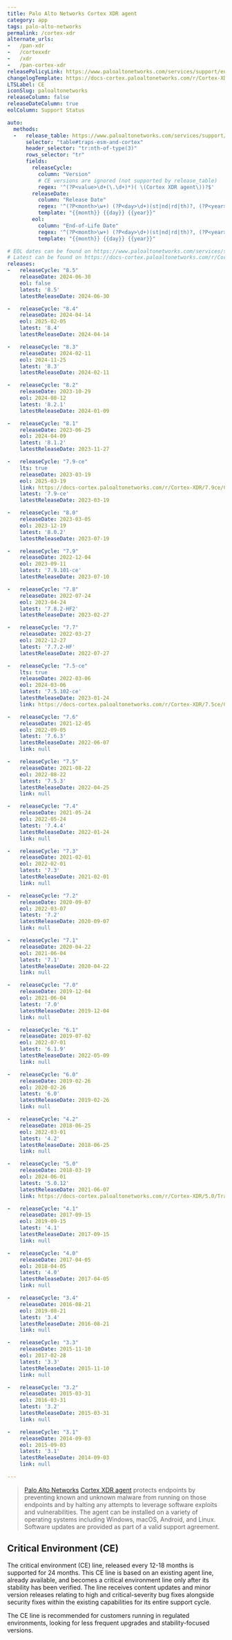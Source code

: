 ```yaml
---
title: Palo Alto Networks Cortex XDR agent
category: app
tags: palo-alto-networks
permalink: /cortex-xdr
alternate_urls:
-   /pan-xdr
-   /cortexxdr
-   /xdr
-   /pan-cortex-xdr
releasePolicyLink: https://www.paloaltonetworks.com/services/support/end-of-life-announcements/end-of-life-summary
changelogTemplate: https://docs-cortex.paloaltonetworks.com/r/Cortex-XDR/__RELEASE_CYCLE__/Cortex-XDR-Agent-Release-Notes/Cortex-XDR-Agent-__RELEASE_CYCLE__-Release-Information
LTSLabel: CE
iconSlug: paloaltonetworks
releaseColumn: false
releaseDateColumn: true
eolColumn: Support Status

auto:
  methods:
  -   release_table: https://www.paloaltonetworks.com/services/support/end-of-life-announcements/end-of-life-summary
      selector: "table#traps-esm-and-cortex"
      header_selector: "tr:nth-of-type(3)"
      rows_selector: "tr"
      fields:
        releaseCycle:
          column: "Version"
          # CE versions are ignored (not supported by release_table)
          regex: '^(?P<value>\d+(\.\d+)*)( \(Cortex XDR agent\))?$'
        releaseDate:
          column: "Release Date"
          regex: '^(?P<month>\w+) (?P<day>\d+)(st|nd|rd|th)?, (?P<year>\d{4}).*$'
          template: "{{month}} {{day}} {{year}}"
        eol:
          column: "End-of-Life Date"
          regex: '^(?P<month>\w+) (?P<day>\d+)(st|nd|rd|th)?, (?P<year>\d{4}).*$'
          template: "{{month}} {{day}} {{year}}"

# EOL dates can be found on https://www.paloaltonetworks.com/services/support/end-of-life-announcements/end-of-life-summary#traps-esm-and-cortex
# Latest can be found on https://docs-cortex.paloaltonetworks.com/r/Cortex-XDR/Cortex-XDR-Agent-Releases/Cortex-XDR-Agent-Releases
releases:
-   releaseCycle: "8.5"
    releaseDate: 2024-06-30
    eol: false
    latest: '8.5'
    latestReleaseDate: 2024-06-30

-   releaseCycle: "8.4"
    releaseDate: 2024-04-14
    eol: 2025-02-05
    latest: '8.4'
    latestReleaseDate: 2024-04-14

-   releaseCycle: "8.3"
    releaseDate: 2024-02-11
    eol: 2024-11-25
    latest: '8.3'
    latestReleaseDate: 2024-02-11

-   releaseCycle: "8.2"
    releaseDate: 2023-10-29
    eol: 2024-08-12
    latest: '8.2.1'
    latestReleaseDate: 2024-01-09

-   releaseCycle: "8.1"
    releaseDate: 2023-06-25
    eol: 2024-04-09
    latest: '8.1.2'
    latestReleaseDate: 2023-11-27

-   releaseCycle: "7.9-ce"
    lts: true
    releaseDate: 2023-03-19
    eol: 2025-03-19
    link: https://docs-cortex.paloaltonetworks.com/r/Cortex-XDR/7.9ce/Cortex-XDR-Agent-Release-Notes/Cortex-XDR-Agent-7.9-CE-Release-Information
    latest: '7.9-ce'
    latestReleaseDate: 2023-03-19

-   releaseCycle: "8.0"
    releaseDate: 2023-03-05
    eol: 2023-12-19
    latest: '8.0.2'
    latestReleaseDate: 2023-07-19

-   releaseCycle: "7.9"
    releaseDate: 2022-12-04
    eol: 2023-09-11
    latest: '7.9.101-ce'
    latestReleaseDate: 2023-07-10

-   releaseCycle: "7.8"
    releaseDate: 2022-07-24
    eol: 2023-04-24
    latest: '7.8.2-HF2'
    latestReleaseDate: 2023-02-27

-   releaseCycle: "7.7"
    releaseDate: 2022-03-27
    eol: 2022-12-27
    latest: '7.7.2-HF'
    latestReleaseDate: 2022-07-27

-   releaseCycle: "7.5-ce"
    lts: true
    releaseDate: 2022-03-06
    eol: 2024-03-06
    latest: '7.5.102-ce'
    latestReleaseDate: 2023-01-24
    link: https://docs-cortex.paloaltonetworks.com/r/Cortex-XDR/7.5ce/Cortex-XDR-Agent-Release-Notes/Cortex-XDR-Agent-7.5-CE-Release-Information

-   releaseCycle: "7.6"
    releaseDate: 2021-12-05
    eol: 2022-09-05
    latest: '7.6.3'
    latestReleaseDate: 2022-06-07
    link: null

-   releaseCycle: "7.5"
    releaseDate: 2021-08-22
    eol: 2022-08-22
    latest: '7.5.3'
    latestReleaseDate: 2022-04-25
    link: null

-   releaseCycle: "7.4"
    releaseDate: 2021-05-24
    eol: 2022-05-24
    latest: '7.4.4'
    latestReleaseDate: 2022-01-24
    link: null

-   releaseCycle: "7.3"
    releaseDate: 2021-02-01
    eol: 2022-02-01
    latest: '7.3'
    latestReleaseDate: 2021-02-01
    link: null

-   releaseCycle: "7.2"
    releaseDate: 2020-09-07
    eol: 2022-03-07
    latest: '7.2'
    latestReleaseDate: 2020-09-07
    link: null

-   releaseCycle: "7.1"
    releaseDate: 2020-04-22
    eol: 2021-06-04
    latest: '7.1'
    latestReleaseDate: 2020-04-22
    link: null

-   releaseCycle: "7.0"
    releaseDate: 2019-12-04
    eol: 2021-06-04
    latest: '7.0'
    latestReleaseDate: 2019-12-04
    link: null

-   releaseCycle: "6.1"
    releaseDate: 2019-07-02
    eol: 2022-07-01
    latest: '6.1.9'
    latestReleaseDate: 2022-05-09
    link: null

-   releaseCycle: "6.0"
    releaseDate: 2019-02-26
    eol: 2020-02-26
    latest: '6.0'
    latestReleaseDate: 2019-02-26
    link: null

-   releaseCycle: "4.2"
    releaseDate: 2018-06-25
    eol: 2022-03-01
    latest: '4.2'
    latestReleaseDate: 2018-06-25
    link: null

-   releaseCycle: "5.0"
    releaseDate: 2018-03-19
    eol: 2024-06-01
    latest: '5.0.12'
    latestReleaseDate: 2021-06-07
    link: https://docs-cortex.paloaltonetworks.com/r/Cortex-XDR/5.0/Traps-Agent-Release-Notes/Traps-Agent-Release-Information

-   releaseCycle: "4.1"
    releaseDate: 2017-09-15
    eol: 2019-09-15
    latest: '4.1'
    latestReleaseDate: 2017-09-15
    link: null

-   releaseCycle: "4.0"
    releaseDate: 2017-04-05
    eol: 2018-04-05
    latest: '4.0'
    latestReleaseDate: 2017-04-05
    link: null

-   releaseCycle: "3.4"
    releaseDate: 2016-08-21
    eol: 2019-08-21
    latest: '3.4'
    latestReleaseDate: 2016-08-21
    link: null

-   releaseCycle: "3.3"
    releaseDate: 2015-11-10
    eol: 2017-02-28
    latest: '3.3'
    latestReleaseDate: 2015-11-10
    link: null

-   releaseCycle: "3.2"
    releaseDate: 2015-03-31
    eol: 2016-03-31
    latest: '3.2'
    latestReleaseDate: 2015-03-31
    link: null

-   releaseCycle: "3.1"
    releaseDate: 2014-09-03
    eol: 2015-09-03
    latest: '3.1'
    latestReleaseDate: 2014-09-03
    link: null

---
```


> [Palo Alto Networks](https://www.paloaltonetworks.com/) [Cortex XDR agent](https://docs-cortex.paloaltonetworks.com/p/XDR)
> protects endpoints by preventing known and unknown malware from running on those endpoints and by
> halting any attempts to leverage software exploits and vulnerabilities. The agent can be installed
> on a variety of operating systems including Windows, macOS, Android, and Linux. Software updates
> are provided as part of a valid support agreement.

## Critical Environment (CE)

The critical environment (CE) line, released every 12-18 months is supported for 24 months. This CE
line is based on an existing agent line, already available, and becomes a critical environment line
only after its stability has been verified. The line receives content updates and minor version
releases relating to high and critical-severity bug fixes alongside security fixes within the
existing capabilities for its entire support cycle.

The CE line is recommended for customers running in regulated environments, looking for less
frequent upgrades and stability-focused versions.
